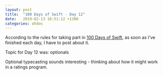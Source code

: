 ```yaml
---
layout: post
title:  "100 Days of Swift - Day 12"
date:   2019-02-13 16:51:12 +1300
categories: ohdos
---
```

According to the rules for taking part in [100 Days of Swift](https://www.hackingwithswift.com/100), as soon as I've finished each day, I have to post about it.

Topic for Day 12 was: optionals

Optional typecasting sounds interesting - thinking about how it might work in a ratings program.
